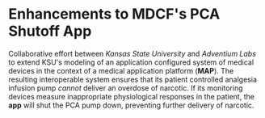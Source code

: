# Enhancements to MDCF's PCA Shutoff App

Collaborative effort between *Kansas State University* and *Adventium Labs* to extend KSU's modeling of an application configured system of medical devices in the context of a medical application platform (**MAP**). The resulting interoperable system ensures that its patient controlled analgesia infusion pump *cannot* deliver an overdose of narcotic. If its monitoring devices measure inappropriate physiological responses in the patient, the **app** will shut the PCA pump down, preventing further delivery of narcotic.
